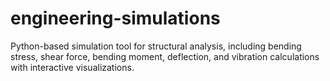 # engineering-simulations
Python-based simulation tool for structural analysis, including bending stress, shear force, bending moment, deflection, and vibration calculations with interactive visualizations.

